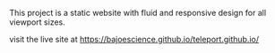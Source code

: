 This project is a static website with fluid and responsive design for all viewport sizes.

visit the live site at https://bajoescience.github.io/teleport.github.io/